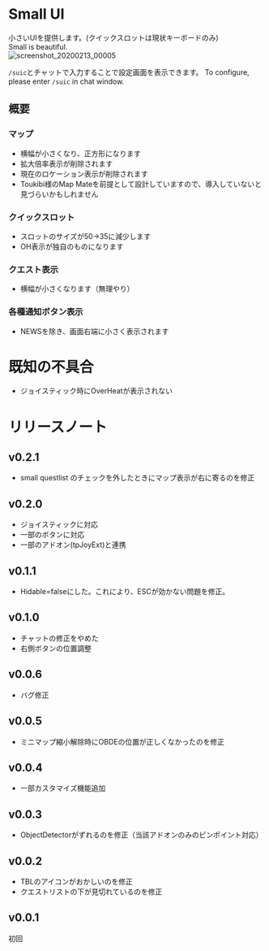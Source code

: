 # Small UI
小さいUIを提供します。(クイックスロットは現状キーボードのみ)  
Small is beautiful.  
![screenshot_20200213_00005](https://user-images.githubusercontent.com/50558182/74440328-2844d900-4eb1-11ea-900d-01e29b78a22c.jpg)

`/suic`とチャットで入力することで設定画面を表示できます。
To configure, please enter `/suic` in chat window.
## 概要
### マップ
* 横幅が小さくなり、正方形になります
* 拡大倍率表示が削除されます
* 現在のロケーション表示が削除されます
* Toukibi様のMap Mateを前提として設計していますので、導入していないと見づらいかもしれません
### クイックスロット
* スロットのサイズが50->35に減少します
* OH表示が独自のものになります
### クエスト表示
* 横幅が小さくなります（無理やり）
### 各種通知ボタン表示
* NEWSを除き、画面右端に小さく表示されます

# 既知の不具合
* ジョイスティック時にOverHeatが表示されない

# リリースノート
## v0.2.1
* small questlist のチェックを外したときにマップ表示が右に寄るのを修正
## v0.2.0
* ジョイスティックに対応
* 一部のボタンに対応
* 一部のアドオン(tpJoyExt)と連携
## v0.1.1
* Hidable=falseにした。これにより、ESCが効かない問題を修正。
## v0.1.0
* チャットの修正をやめた
* 右側ボタンの位置調整
## v0.0.6
* バグ修正
## v0.0.5
* ミニマップ縮小解除時にOBDEの位置が正しくなかったのを修正
## v0.0.4
* 一部カスタマイズ機能追加
## v0.0.3
* ObjectDetectorがずれるのを修正（当該アドオンのみのピンポイント対応）
## v0.0.2
* TBLのアイコンがおかしいのを修正
* クエストリストの下が見切れているのを修正
## v0.0.1
初回
